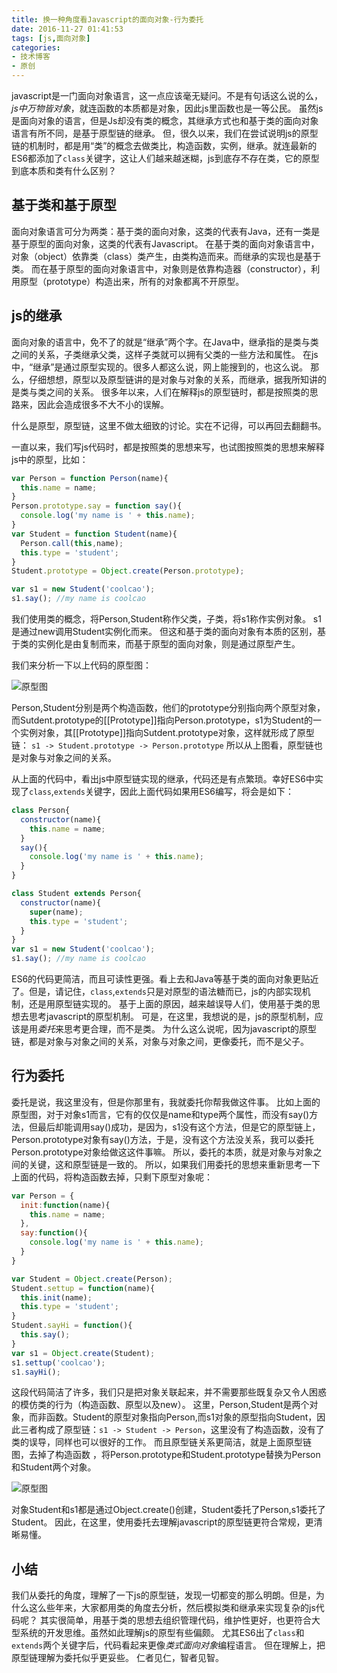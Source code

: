 ```yaml
---
title: 换一种角度看Javascript的面向对象-行为委托
date: 2016-11-27 01:41:53
tags: [js,面向对象]
categories:
- 技术博客
- 原创
---
```


javascript是一门面向对象语言，这一点应该毫无疑问。不是有句话这么说的么，*js中万物皆对象*，就连函数的本质都是对象，因此js里函数也是一等公民。
虽然js是面向对象的语言，但是Js却没有类的概念，其继承方式也和基于类的面向对象语言有所不同，是基于原型链的继承。
但，很久以来，我们在尝试说明js的原型链的机制时，都是用“类”的概念去做类比，构造函数，实例，继承。就连最新的ES6都添加了`class`关键字，这让人们越来越迷糊，js到底存不存在类，它的原型到底本质和类有什么区别？

<!--more-->

## 基于类和基于原型
面向对象语言可分为两类：基于类的面向对象，这类的代表有Java，还有一类是基于原型的面向对象，这类的代表有Javascript。
在基于类的面向对象语言中，对象（object）依靠类（class）类产生，由类构造而来。而继承的实现也是基于类。
而在基于原型的面向对象语言中，对象则是依靠构造器（constructor），利用原型（prototype）构造出来，所有的对象都离不开原型。


## js的继承
面向对象的语言中，免不了的就是“继承”两个字。在Java中，继承指的是类与类之间的关系，子类继承父类，这样子类就可以拥有父类的一些方法和属性。
在js中，“继承”是通过原型实现的。很多人都这么说，网上能搜到的，也这么说。
那么，仔细想想，原型以及原型链讲的是对象与对象的关系，而继承，据我所知讲的是类与类之间的关系。
很多年以来，人们在解释js的原型链时，都是按照类的思路来，因此会造成很多不大不小的误解。

什么是原型，原型链，这里不做太细致的讨论。实在不记得，可以再回去翻翻书。

一直以来，我们写js代码时，都是按照类的思想来写，也试图按照类的思想来解释js中的原型，比如：

```js
var Person = function Person(name){
  this.name = name;
}
Person.prototype.say = function say(){
  console.log('my name is ' + this.name);
}
var Student = function Student(name){
  Person.call(this,name);
  this.type = 'student';
}
Student.prototype = Object.create(Person.prototype);

var s1 = new Student('coolcao');
s1.say(); //my name is coolcao
```

我们使用类的概念，将Person,Student称作父类，子类，将s1称作实例对象。
s1是通过new调用Student实例化而来。
但这和基于类的面向对象有本质的区别，基于类的实例化是由复制而来，而基于原型的面向对象，则是通过原型产生。

我们来分析一下以上代码的原型图：

![原型图](http://7xt3oh.com2.z0.glb.clouddn.com/prototype_class_extends.png)

Person,Student分别是两个构造函数，他们的prototype分别指向两个原型对象，而Sutdent.prototype的[[Prototype]]指向Person.prototype，s1为Student的一个实例对象，其[[Prototype]]指向Sutdent.prototype对象，这样就形成了原型链：
`s1 -> Student.prototype -> Person.prototype`
所以从上图看，原型链也是对象与对象之间的关系。

从上面的代码中，看出js中原型链实现的继承，代码还是有点繁琐。幸好ES6中实现了`class`,`extends`关键字，因此上面代码如果用ES6编写，将会是如下：

```js
class Person{
  constructor(name){
    this.name = name;
  }
  say(){
    console.log('my name is ' + this.name);
  }
}

class Student extends Person{
  constructor(name){
    super(name);
    this.type = 'student';
  }
}
var s1 = new Student('coolcao');
s1.say(); //my name is coolcao
```

ES6的代码更简洁，而且可读性更强。看上去和Java等基于类的面向对象更贴近了。但是，请记住，`class`,`extends`只是对原型的语法糖而已，js的内部实现机制，还是用原型链实现的。
基于上面的原因，越来越误导人们，使用基于类的思想去思考javascript的原型机制。
可是，在这里，我想说的是，js的原型机制，应该是用*委托*来思考更合理，而不是类。
为什么这么说呢，因为javascript的原型链，都是对象与对象之间的关系，对象与对象之间，更像委托，而不是父子。

## 行为委托
委托是说，我这里没有，但是你那里有，我就委托你帮我做这件事。
比如上面的原型图，对于对象s1而言，它有的仅仅是name和type两个属性，而没有say()方法，但最后却能调用say()成功，是因为，s1没有这个方法，但是它的原型链上，Person.prototype对象有say()方法，于是，没有这个方法没关系，我可以委托Person.prototype对象给做这这件事嘛。
所以，委托的本质，就是对象与对象之间的关键，这和原型链是一致的。
所以，如果我们用委托的思想来重新思考一下上面的代码，将构造函数去掉，只剩下原型对象呢：

```js
var Person = {
  init:function(name){
    this.name = name;
  },
  say:function(){
    console.log('my name is ' + this.name);
  }
}

var Student = Object.create(Person);
Student.settup = function(name){
  this.init(name);
  this.type = 'student';
}
Student.sayHi = function(){
  this.say();
}
var s1 = Object.create(Student);
s1.settup('coolcao');
s1.sayHi();
```

这段代码简洁了许多，我们只是把对象关联起来，并不需要那些既复杂又令人困惑的模仿类的行为（构造函数、原型以及new）。
这里，Person,Student是两个对象，而非函数。Student的原型对象指向Person,而s1对象的原型指向Student，因此三者构成了原型链：`s1 -> Student -> Person`，这里没有了构造函数，没有了类的误导，同样也可以很好的工作。
而且原型链关系更简洁，就是上面原型链图，去掉了构造函数 ，将Person.prototype和Student.prototype替换为Person和Student两个对象。

![原型图](http://7xt3oh.com2.z0.glb.clouddn.com/prototype_proxy.png)

对象Student和s1都是通过Object.create()创建，Student委托了Person,s1委托了Student。
因此，在这里，使用委托去理解javascript的原型链更符合常规，更清晰易懂。

## 小结
我们从委托的角度，理解了一下js的原型链，发现一切都变的那么明朗。但是，为什么这么些年来，大家都用类的角度去分析，然后模拟类和继承来实现复杂的js代码呢？
其实很简单，用基于类的思想去组织管理代码，维护性更好，也更符合大型系统的开发思维。虽然如此理解js的原型有些偏颇。
尤其ES6出了`class`和`extends`两个关键字后，代码看起来更像*类式面向对象*编程语言。
但在理解上，把原型链理解为委托似乎更妥些。
仁者见仁，智者见智。

